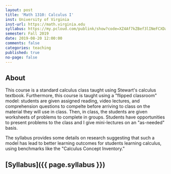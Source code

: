 ```yaml
---
layout: post
title: 'Math 1310: Calculus I'
inst: University of Virginia
inst-url: https://math.virginia.edu
syllabus: https://my.pcloud.com/publink/show?code=XZ4Af7kZBef3lINeFCXDaHWQ9oW2V818lHdX
semester: Fall 2019
date: 2019-08-20 12:00:00
comments: false
categories: teaching
published: true
no-page: false
---
```


About
---
This course is a standard calculus class taught using Stewart's calculus textbook. Furthermore, this course is taught using a "flipped classroom" model: students are given assigned reading, video lectures, and comprehension questions to compelte before arriving to class on the material they will use in class. Then, in class, the students are given worksheets of problems to complete in groups. Students have opportunities to present problems to the class and I give mini-lectures on an "as-needed" basis. 

The syllabus provides some details on research suggesting that such a model has lead to better learning outcomes for students learning calculus, using benchmarks like the "Calculus Concept Inventory." 

[Syllabus]({{ page.syllabus }})
---

